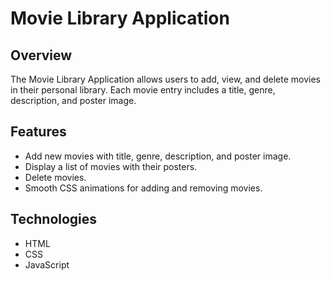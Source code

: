 # Movie Library Application

## Overview
The Movie Library Application allows users to add, view, and delete movies in their personal library. Each movie entry includes a title, genre, description, and poster image.

## Features
- Add new movies with title, genre, description, and poster image.
- Display a list of movies with their posters.
- Delete movies.
- Smooth CSS animations for adding and removing movies.

## Technologies
- HTML
- CSS
- JavaScript

